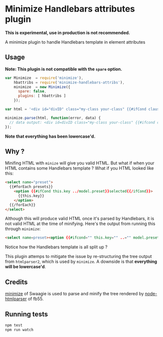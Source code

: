 # Minimize Handlebars attributes plugin

**This is experimental, use in production is not recommended.**

A minimize plugin to handle Handlebars template in element attributes

## Usage
**Note: This plugin is not compatible with the `spare` option.**

```js
var Minimize  = require('minimize'),
    hbattribs = require('minimize-handlebars-attribs'),
    minimize  = new Minimize({
      spare: false,
      plugins: [ hbattribs ]
    });

var html = '<div id="divID" class="my-class your-class" {{#ifCond clause ../../isTrue}}selected{{/ifCond}}>A div</div>';

minimize.parse(html, function(error, data) {
  // data output: <div id=divID class="my-class your-class" {{#ifcond clause ../../istrue}}selected{{/ifcond}}>A div</div>
});
```

**Note that everything has been lowercase'd.**

## Why ?

Minifing HTML with `minize` will give you valid HTML. But what if when your HTML
contains some Handlebars template ? What if you HTML looked like this:

```html
<select name="preset">
  {{#forEach presets}}
    <option {{#ifCond this.key ../model.preset}}selected{{/ifCond}}>
      {{this.key}}
    </option>
  {{/forEach}}
</select>
```

Although this will produce valid HTML once it's parsed by Handlebars, it is not
valid HTML at the time of minifying. Here's the output from running this through
`minimize`:

```html
<select name=preset><option {{#ifcond="" this.key="" ..="" model.preset}}selected{{="" ifcond}}="">{{this.key}}</option></select>
```

Notice how the Handlebars template is all split up ?

This plugin attemps to mitigate the issue by re-structuring the tree output from
`htmlparser2`, which is used by `minimize`. A downside is that **everything will
be lowercase'd**.

## Credits
[minimize](https://github.com/Swaagie/minimize) of Swaagie is used to parse and minify the tree rendered by [node-htmlparser](https://github.com/fb55/htmlparser2) of fb55.

## Running tests
```bash
npm test
npm run watch
```
